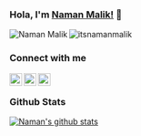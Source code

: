 ### Hola, I'm [Naman Malik!](https://www.namanmalik.in) 👋

<img src="https://komarev.com/ghpvc/?username=itsnamanmalik" alt="itsnamanmalik" />
<a href="https://github.com/itsnamanmalik">
  <img align="left" alt="Naman Malik" src="https://img.shields.io/badge/PortfolioWebsite-namanmalik.in-2648ff?style=flat-square&logo=google-chrome"/>
</a>

<br/>

### Connect with me

<a href="https://www.linkedin.com/in/namanmalik">
  <img align="left" alt="Naman Malik - LinkedIn" width="22px" src="https://cdn.jsdelivr.net/npm/simple-icons@v3/icons/linkedin.svg"/>
</a>
<a href="https://instagram.com/itsnamanmalik">
  <img align="left" alt="Naman Malik - Instagram" width="22px" src="https://cdn.jsdelivr.net/npm/simple-icons@v3/icons/instagram.svg"/>
</a>
<a href="https://twitter.com/itsnamanmalik">
  <img align="left" alt="Naman Malik - Twitter" width="22px" src="https://cdn.jsdelivr.net/npm/simple-icons@v3/icons/twitter.svg"/>
</a>
<br />

### Github Stats

<a href="https://github.com/itsnamanmalik">
 <img align="center" src="https://github-readme-stats.vercel.app/api?username=itsnamanmalik&show_icons=true&theme=light&line_height=27" alt="Naman's github stats"/>
</a>
